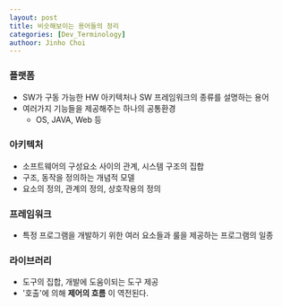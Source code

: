 ```yaml
---
layout: post
title: 비슷해보이는 용어들의 정리
categories: [Dev_Terminology]
authoor: Jinho Choi
---
```


### 플랫폼
- SW가 구동 가능한 HW 아키텍처나 SW 프레임워크의 종류를 설명하는 용어
- 여러가지 기능들을 제공해주는 하나의 공통환경
  + OS, JAVA, Web 등

### 아키텍처
- 소프트웨어의 구성요소 사이의 관계, 시스템 구조의 집합
- 구조, 동작을 정의하는 개념적 모델
- 요소의 정의, 관계의 정의, 상호작용의 정의

### 프레임워크
- 특정 프로그램을 개발하기 위한 여러 요소들과 룰을 제공하는 프로그램의 일종

### 라이브러리
- 도구의 집합, 개발에 도움이되는 도구 제공
- '호출'에 의해 __제어의 흐름__ 이 역전된다.  
